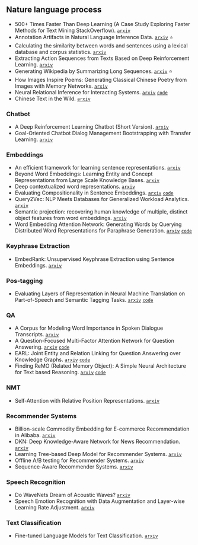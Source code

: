 ## Nature language process

- 500+ Times Faster Than Deep Learning (A Case Study Exploring Faster Methods for Text Mining StackOverflow). [`arxiv`](https://arxiv.org/abs/1802.05319)
- Annotation Artifacts in Natural Language Inference Data. [`arxiv`](https://arxiv.org/abs/1803.02324) :star:
- Calculating the similarity between words and sentences using a lexical database and corpus statistics. [`arxiv`](https://arxiv.org/abs/1802.05667)
- Extracting Action Sequences from Texts Based on Deep Reinforcement Learning. [`arxiv`](https://arxiv.org/abs/1803.02632)
- Generating Wikipedia by Summarizing Long Sequences. [`arxiv`](https://arxiv.org/abs/1801.10198) :star:
- How Images Inspire Poems: Generating Classical Chinese Poetry from Images with Memory Networks. [`arxiv`](https://arxiv.org/abs/1803.02994)
- Neural Relational Inference for Interacting Systems. [`arxiv`](https://arxiv.org/abs/1802.04687) [`code`](https://github.com/ethanfetaya/nri)
- Chinese Text in the Wild. [`arxiv`](https://arxiv.org/abs/1803.00085)

### Chatbot

- A Deep Reinforcement Learning Chatbot (Short Version). [`arxiv`](https://arxiv.org/abs/1801.06700)
- Goal-Oriented Chatbot Dialog Management Bootstrapping with Transfer Learning. [`arxiv`](https://arxiv.org/abs/1802.00500)

### Embeddings

- An efficient framework for learning sentence representations. [`arxiv`](https://arxiv.org/abs/1803.02893)
- Beyond Word Embeddings: Learning Entity and Concept Representations from Large Scale Knowledge Bases. [`arxiv`](https://arxiv.org/abs/1801.00388)
- Deep contextualized word representations. [`arxiv`](https://arxiv.org/abs/1802.05365)
- Evaluating Compositionality in Sentence Embeddings. [`arxiv`](https://arxiv.org/abs/1802.04302) [`code`](https://github.com/ishita-dg/ScrambleTests)
- Query2Vec: NLP Meets Databases for Generalized Workload Analytics. [`arxiv`](https://arxiv.org/abs/1801.05613)
- Semantic projection: recovering human knowledge of multiple, distinct object features from word embeddings. [`arxiv`](https://arxiv.org/abs/1802.01241)
- Word Embedding Attention Network: Generating Words by Querying Distributed Word Representations for Paraphrase Generation. [`arxiv`](https://arxiv.org/abs/1803.01465) [`code`](https://github.com/lancopku/WEAN)

### Keyphrase Extraction

- EmbedRank: Unsupervised Keyphrase Extraction using Sentence Embeddings. [`arxiv`](https://arxiv.org/abs/1801.04470)

### Pos-tagging

- Evaluating Layers of Representation in Neural Machine Translation on Part-of-Speech and Semantic Tagging Tasks. [`arxiv`](https://arxiv.org/abs/1801.07772) [`code`](https://github.com/boknilev/nmt-repr-analysis)

### QA

- A Corpus for Modeling Word Importance in Spoken Dialogue Transcripts. [`arxiv`](https://arxiv.org/abs/1801.09746)
- A Question-Focused Multi-Factor Attention Network for Question Answering. [`arxiv`](https://arxiv.org/abs/1801.08290) [`code`](https://github.com/nusnlp/amanda)
- EARL: Joint Entity and Relation Linking for Question Answering over Knowledge Graphs. [`arxiv`](https://arxiv.org/abs/1801.03825) [`code`](https://github.com//AskNowQA/EARL)
- Finding ReMO (Related Memory Object): A Simple Neural Architecture for Text based Reasoning. [`arxiv`](https://arxiv.org/abs/1801.08459) [`code`](https://github.com/juung/RMN)

### NMT

- Self-Attention with Relative Position Representations. [`arxiv`](https://arxiv.org/abs/1803.02155)

### Recommender Systems

- Billion-scale Commodity Embedding for E-commerce Recommendation in Alibaba. [`arxiv`](https://arxiv.org/abs/1803.02349)
- DKN: Deep Knowledge-Aware Network for News Recommendation. [`arxiv`](https://arxiv.org/abs/1801.08284)
- Learning Tree-based Deep Model for Recommender Systems. [`arxiv`](https://arxiv.org/abs/1801.02294)
- Offline A/B testing for Recommender Systems. [`arxiv`](https://arxiv.org/abs/1801.07030)
- Sequence-Aware Recommender Systems. [`arxiv`](https://arxiv.org/abs/1802.08452)

### Speech Recognition

- Do WaveNets Dream of Acoustic Waves? [`arxiv`](https://arxiv.org/abs/1802.08370)
- Speech Emotion Recognition with Data Augmentation and Layer-wise Learning Rate Adjustment. [`arxiv`](https://arxiv.org/abs/1802.05630)

### Text Classification

- Fine-tuned Language Models for Text Classification. [`arxiv`](https://arxiv.org/abs/1801.06146)

